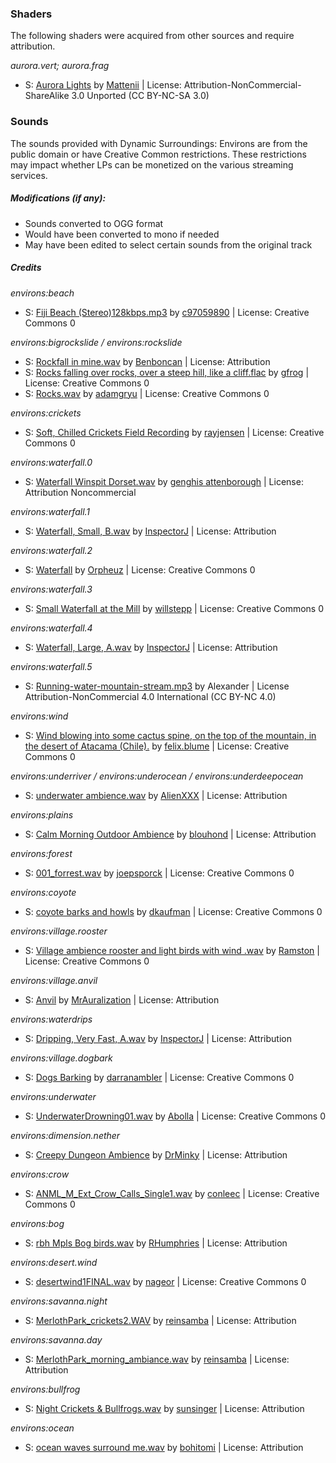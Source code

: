 ### Shaders
The following shaders were acquired from other sources and require attribution.

*aurora.vert; aurora.frag*

<ul>
     <li>S: <a href="https://www.shadertoy.com/view/MsjfRG">Aurora Lights</a> by <a href="https://www.shadertoy.com/user/Mattenii">Mattenii</a> | License: Attribution-NonCommercial-ShareAlike 3.0 Unported (CC BY-NC-SA 3.0)</li> 
</ul>

### Sounds
The sounds provided with Dynamic Surroundings: Environs are from the public
domain or have Creative Common restrictions.  These restrictions may impact
whether LPs can be monetized on the various streaming services.

##### Modifications (if any):
* Sounds converted to OGG format
* Would have been converted to mono if needed
* May have been edited to select certain sounds from the original track

##### Credits

*environs:beach*

<ul>
     <li>S: <a href="https://www.freesound.org/people/c97059890/sounds/21754/">Fiji Beach (Stereo)128kbps.mp3</a> by <a href="https://www.freesound.org/people/c97059890/">c97059890</a> | License: Creative Commons 0</li> 
</ul>

*environs:bigrockslide / environs:rockslide*

<ul>
     <li>S: <a href="https://www.freesound.org/people/Benboncan/sounds/60085/">Rockfall in mine.wav</a> by <a href="https://www.freesound.org/people/Benboncan/">Benboncan</a> | License: Attribution</li> 
     <li>S: <a href="https://www.freesound.org/people/gfrog/sounds/190505/">Rocks falling over rocks, over a steep hill, like a cliff.flac</a> by <a href="https://www.freesound.org/people/gfrog/">gfrog</a> | License: Creative Commons 0</li> 
     <li>S: <a href="https://www.freesound.org/people/adamgryu/sounds/336023/">Rocks.wav</a> by <a href="https://www.freesound.org/people/adamgryu/">adamgryu</a> | License: Creative Commons 0</li>
</ul>

*environs:crickets*

<ul>
     <li>S: <a href="https://www.freesound.org/people/rayjensen/sounds/202749/">Soft, Chilled Crickets Field Recording</a> by <a href="https://www.freesound.org/people/rayjensen/">rayjensen</a> | License: Creative Commons 0</li>
</ul>

*environs:waterfall.0*

<ul>
     <li>S: <a href="https://www.freesound.org/people/genghis%20attenborough/sounds/28266/">Waterfall Winspit Dorset.wav</a> by <a href="https://www.freesound.org/people/genghis%20attenborough/">genghis attenborough</a> | License: Attribution Noncommercial</li> 
</ul>

*environs:waterfall.1*

<ul>
     <li>S: <a href="https://www.freesound.org/people/InspectorJ/sounds/365921/">Waterfall, Small, B.wav</a> by <a href="https://www.freesound.org/people/InspectorJ/">InspectorJ</a> | License: Attribution</li> 
</ul>

*environs:waterfall.2*

<ul>
     <li>S: <a href="https://www.freesound.org/people/Orpheuz/sounds/321886/">Waterfall</a> by <a href="https://www.freesound.org/people/Orpheuz/">Orpheuz</a> | License: Creative Commons 0</li> 
</ul>

*environs:waterfall.3*

<ul>
     <li>S: <a href="https://www.freesound.org/people/willstepp/sounds/188295/">Small Waterfall at the Mill</a> by <a href="https://www.freesound.org/people/willstepp/">willstepp</a> | License: Creative Commons 0</li> 
</ul>

*environs:waterfall.4*

<ul>
     <li>S: <a href="https://www.freesound.org/people/InspectorJ/sounds/335992/">Waterfall, Large, A.wav</a> by <a href="https://www.freesound.org/people/InspectorJ/">InspectorJ</a> | License: Attribution</li> 
</ul>

*environs:waterfall.5*

<ul>
    <li>S: <a href="http://www.orangefreesounds.com/running-water-sound-mountain-stream/">Running-water-mountain-stream.mp3</a> by Alexander | License Attribution-NonCommercial 4.0 International (CC BY-NC 4.0)</li>
</ul>

*environs:wind*

<ul>
     <li>S: <a href="https://www.freesound.org/people/felix.blume/sounds/156414/">Wind blowing into some cactus spine, on the top of the mountain, in the desert of Atacama (Chile).</a> by <a href="https://www.freesound.org/people/felix.blume/">felix.blume</a> | License: Creative Commons 0</li>
</ul>

*environs:underriver / environs:underocean / environs:underdeepocean*

<ul>
     <li>S: <a href="https://www.freesound.org/people/AlienXXX/sounds/218276/">underwater ambience.wav</a> by <a href="https://www.freesound.org/people/AlienXXX/">AlienXXX</a> | License: Attribution</li> 
</ul>

*environs:plains*

<ul>
     <li>S: <a href="https://www.freesound.org/people/blouhond/sounds/157947/">Calm Morning Outdoor Ambience</a> by <a href="https://www.freesound.org/people/blouhond/">blouhond</a> | License: Attribution</li> 
</ul>

*environs:forest*

<ul>
     <li>S: <a href="https://www.freesound.org/people/joepsporck/sounds/262037/">001_forrest.wav</a> by <a href="https://www.freesound.org/people/joepsporck/">joepsporck</a> | License: Creative Commons 0</li> 
</ul>

*environs:coyote*

<ul>
     <li>S: <a href="https://www.freesound.org/people/dkaufman/sounds/256533/">coyote barks and howls</a> by <a href="https://www.freesound.org/people/dkaufman/">dkaufman</a> | License: Creative Commons 0</li> 
</ul>

*environs:village.rooster*

<ul>
     <li>S: <a href="https://www.freesound.org/people/Ramston/sounds/331442/">Village ambience rooster and light birds with wind .wav</a> by <a href="https://www.freesound.org/people/Ramston/">Ramston</a> | License: Creative Commons 0</li> 
</ul>

*environs:village.anvil*

<ul>
     <li>S: <a href="https://www.freesound.org/people/MrAuralization/sounds/274846/">Anvil</a> by <a href="https://www.freesound.org/people/MrAuralization/">MrAuralization</a> | License: Attribution</li> 
</ul>

*environs:waterdrips*

<ul>
     <li>S: <a href="https://www.freesound.org/people/InspectorJ/sounds/343761/">Dripping, Very Fast, A.wav</a> by <a href="https://www.freesound.org/people/InspectorJ/">InspectorJ</a> | License: Attribution</li> 
</ul>

*environs:village.dogbark*

<ul>
     <li>S: <a href="https://www.freesound.org/people/darranambler/sounds/344955/">Dogs Barking</a> by <a href="https://www.freesound.org/people/darranambler/">darranambler</a> | License: Creative Commons 0</li> 
</ul>

*environs:underwater*

<ul>
     <li>S: <a href="https://www.freesound.org/people/Abolla/sounds/213914/">UnderwaterDrowning01.wav</a> by <a href="https://www.freesound.org/people/Abolla/">Abolla</a> | License: Creative Commons 0</li> 
</ul>

*environs:dimension.nether*

<ul>
     <li>S: <a href="https://www.freesound.org/people/DrMinky/sounds/166187/">Creepy Dungeon Ambience</a> by <a href="https://www.freesound.org/people/DrMinky/">DrMinky</a> | License: Attribution</li> 
</ul>


*environs:crow*

<ul>
     <li>S: <a href="https://www.freesound.org/people/conleec/sounds/173866/">ANML_M_Ext_Crow_Calls_Single1.wav</a> by <a href="https://www.freesound.org/people/conleec/">conleec</a> | License: Creative Commons 0</li> 
</ul>

*environs:bog*

<ul>
     <li>S: <a href="https://www.freesound.org/people/RHumphries/sounds/1050/">rbh Mpls Bog birds.wav</a> by <a href="https://www.freesound.org/people/RHumphries/">RHumphries</a> | License: Attribution</li> 
</ul>

*environs:desert.wind*

<ul>
     <li>S: <a href="https://www.freesound.org/people/nageor/sounds/112296/">desertwind1FINAL.wav</a> by <a href="https://www.freesound.org/people/nageor/">nageor</a> | License: Creative Commons 0</li> 
</ul>

*environs:savanna.night*

<ul>
     <li>S: <a href="https://www.freesound.org/people/reinsamba/sounds/58236/">MerlothPark_crickets2.WAV</a> by <a href="https://www.freesound.org/people/reinsamba/">reinsamba</a> | License: Attribution</li>
</ul>

*environs:savanna.day*

<ul> 
     <li>S: <a href="https://www.freesound.org/people/reinsamba/sounds/58237/">MerlothPark_morning_ambiance.wav</a> by <a href="https://www.freesound.org/people/reinsamba/">reinsamba</a> | License: Attribution</li> 
</ul>

*environs:bullfrog*

<ul>
     <li>S: <a href="https://freesound.org/people/sunsinger/sounds/80840/">Night Crickets &amp; Bullfrogs.wav</a> by <a href="https://freesound.org/people/sunsinger/">sunsinger</a> | License: Attribution</li> 
</ul>

*environs:ocean*

<ul> 
     <li>S: <a href="https://freesound.org/people/bohitomi/sounds/240219/">ocean waves surround me.wav</a> by <a href="https://freesound.org/people/bohitomi/">bohitomi</a> | License: Attribution</li>
</ul>
